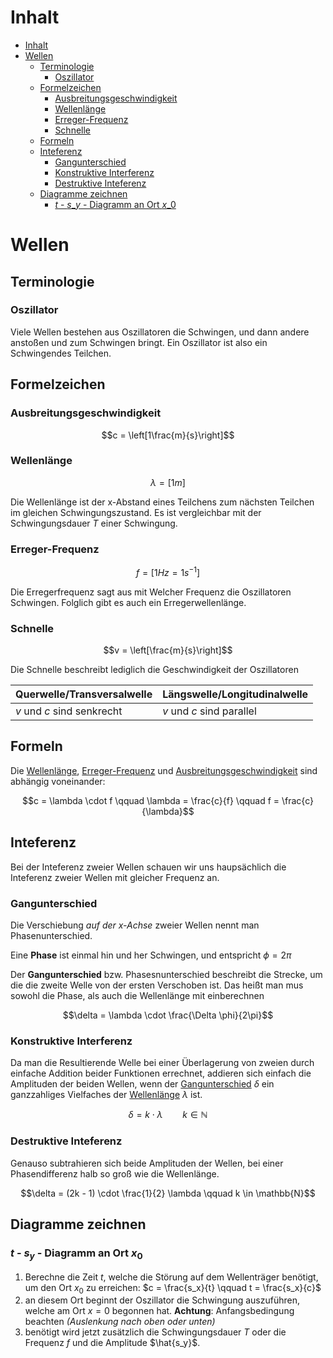 # Inhalt

- [Inhalt](#inhalt)
- [Wellen](#wellen)
  - [Terminologie](#terminologie)
    - [Oszillator](#oszillator)
  - [Formelzeichen](#formelzeichen)
    - [Ausbreitungsgeschwindigkeit](#ausbreitungsgeschwindigkeit)
    - [Wellenlänge](#wellenlänge)
    - [Erreger-Frequenz](#erreger-frequenz)
    - [Schnelle](#schnelle)
  - [Formeln](#formeln)
  - [Inteferenz](#inteferenz)
    - [Gangunterschied](#gangunterschied)
    - [Konstruktive Interferenz](#konstruktive-interferenz)
    - [Destruktive Inteferenz](#destruktive-inteferenz)
  - [Diagramme zeichnen](#diagramme-zeichnen)
    - [$t$ - $s\_y$ - Diagramm an Ort $x\_0$](#t---s_y---diagramm-an-ort-x_0)

# Wellen

## Terminologie

### Oszillator

Viele Wellen bestehen aus Oszillatoren die Schwingen, und dann andere anstoßen und zum Schwingen bringt. Ein Oszillator ist also ein Schwingendes Teilchen.


## Formelzeichen

### Ausbreitungsgeschwindigkeit

$$c = \left[1\frac{m}{s}\right]$$

### Wellenlänge

$$\lambda = \left[1m\right]$$

Die Wellenlänge ist der x-Abstand eines Teilchens zum nächsten Teilchen im gleichen Schwingungszustand. Es ist vergleichbar mit der Schwingungsdauer $T$ einer Schwingung.

### Erreger-Frequenz

$$f = \left[1 Hz = 1s^{-1}\right]$$

Die Erregerfrequenz sagt aus mit Welcher Frequenz die Oszillatoren Schwingen. Folglich gibt es auch ein Erregerwellenlänge.

### Schnelle

$$v = \left[\frac{m}{s}\right]$$

Die Schnelle beschreibt lediglich die Geschwindigkeit der Oszillatoren

Querwelle/Transversalwelle | Längswelle/Longitudinalwelle
---|---
$v$ und $c$ sind senkrecht | $v$ und $c$ sind parallel

## Formeln

Die [Wellenlänge](#wellenlänge), [Erreger-Frequenz](#erreger-frequenz) und [Ausbreitungsgeschwindigkeit](#ausbreitungsgeschwindigkeit) sind abhängig voneinander:

$$c = \lambda \cdot f \qquad \lambda = \frac{c}{f} \qquad f = \frac{c}{\lambda}$$

## Inteferenz

Bei der Inteferenz zweier Wellen schauen wir uns haupsächlich die Inteferenz zweier Wellen mit gleicher Frequenz an.

### Gangunterschied

Die Verschiebung *auf der x-Achse* zweier Wellen nennt man Phasenunterschied.

Eine **Phase** ist einmal hin und her Schwingen, und entspricht $\phi = 2\pi$

Der **Gangunterschied** bzw. Phasesnunterschied beschreibt die Strecke, um die die zweite Welle von der ersten Verschoben ist. Das heißt man mus sowohl die Phase, als auch die Wellenlänge mit einberechnen

$$\delta = \lambda \cdot \frac{\Delta \phi}{2\pi}$$

### Konstruktive Interferenz

Da man die Resultierende Welle bei einer Überlagerung von zweien durch einfache Addition beider Funktionen errechnet, addieren sich einfach die Amplituden der beiden Wellen, wenn der [Gangunterschied](#gangunterschied) $\delta$ ein ganzzahliges Vielfaches der [Wellenlänge](#wellenlänge) $\lambda$ ist.

$$\delta = k \cdot \lambda \qquad k \in \mathbb{N}$$

### Destruktive Inteferenz

Genauso subtrahieren sich beide Amplituden der Wellen, bei einer Phasendifferenz halb so groß wie die Wellenlänge.

$$\delta = (2k - 1) \cdot \frac{1}{2} \lambda \qquad k \in \mathbb{N}$$

## Diagramme zeichnen

### $t$ - $s_y$ - Diagramm an Ort $x_0$

1. Berechne die Zeit $t$, welche die Störung auf dem Wellenträger benötigt, um den Ort $x_0$ zu erreichen: $c = \frac{s_x}{t} \qquad t = \frac{s_x}{c}$
2. an diesem Ort beginnt der Oszillator die Schwingung auszuführen, welche am Ort $x=0$ begonnen hat. **Achtung**: Anfangsbedingung beachten *(Auslenkung nach oben oder unten)*
3. benötigt wird jetzt zusätzlich die Schwingungsdauer $T$ oder die Frequenz $f$ und die Amplitude $\hat{s_y}$.

